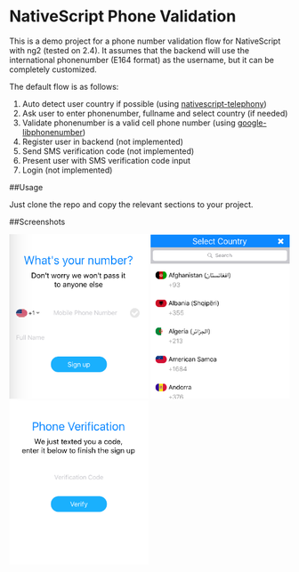 # NativeScript Phone Validation

This is a demo project for a phone number validation flow for NativeScript with ng2 (tested on 2.4). It assumes that the backend will use the international phonenumber (E164 format) as the username, but it can be completely customized.

The default flow is as follows:

1. Auto detect user country if possible (using [nativescript-telephony](https://github.com/roblav96/nativescript-telephony))
2. Ask user to enter phonenumber, fullname and select country (if needed)
3. Validate phonenumber is a valid cell phone number (using [google-libphonenumber](https://github.com/seegno/google-libphonenumber))
3. Register user in backend (not implemented)
4. Send SMS verification code (not implemented)
3. Present user with SMS verification code input
4. Login (not implemented)

##Usage

Just clone the repo and copy the relevant sections to your project.

##Screenshots

<img src="img/register.png" width="250">
<img src="img/country-select.png" width="250">
<img src="img/code.png" width="250">


